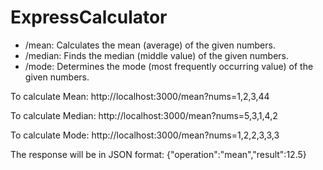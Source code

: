 # ExpressCalculator

- /mean: Calculates the mean (average) of the given numbers.
- /median: Finds the median (middle value) of the given numbers.
- /mode: Determines the mode (most frequently occurring value) of the given numbers.

To calculate Mean: http://localhost:3000/mean?nums=1,2,3,44

To calculate Median: http://localhost:3000/mean?nums=5,3,1,4,2

To calculate Mode: http://localhost:3000/mean?nums=1,2,2,3,3,3

The response will be in JSON format:
{"operation":"mean","result":12.5}
